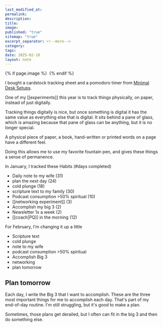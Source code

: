 ```yaml
---
last_modified_at: 
permalink: 
description: 
title: 
image: 
published: "true"
sitemap: "true"
excerpt_separator: <!--more-->
category: 
tags: 
date: 2025-02-10
layout: note
---
```



{% if page.image %} <img src="{{ page.image }}" alt=""> {% endif %}

I bought a cardstock tracking sheet and a pomodoro timer from [Minimal Desk Setups](https://shop.minimaldesksetups.com/products/weeks-habit-kit).

One of my [[experiments]] this year is to track things physically, on paper, instead of just digitally. 

Tracking things digitally is nice, but once something is digital it has the same value as everything else that is digital. It sits behind a pane of glass, which is amazing because that pane of glass can be anything, but it is no longer special. 

A physical piece of paper, a book, hand-written or printed words on a page have a different feel. 

Doing this allows me to use my favorite fountain pen, and gives these things a sense of permanence. 

In January, I tracked these Habits (#days completed)

- Daily note to my wife (31)
- plan the next day (24)
- cold plunge (18)
- scripture text to my family (30)
- Podcast consumption >50% spiritual (10)
- [[networking experiment]] (3)
- Accomplish my big 3 (2)
- Newsletter 1x a week (2)
- [[coach|PQ]] in the morning (12)

For February, I'm changing it up a little 
- Scripture text
- cold plunge
- note to my wife
- podcast consumption >50% spiritual
- Accomplish Big 3
- networking
- plan tomorrow

## Plan tomorrow
Each day, I write the Big 3 that I want to accomplish. These are the three most important things for me to accomplish each day. That's part of my end-of-day routine. I'm still struggling, but it's good to make a plan. 

Sometimes, those plans get derailed, but I often can fit in the big 3 and then do something else. 